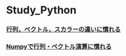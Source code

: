 # Study_Python

### [行列，ベクトル，スカラーの違いに慣れる](./inoutFunction.ipynb)
### [Numpyで行列・ベクトル演算に慣れる](./numpy.ipynb)
